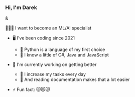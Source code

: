 ### Hi, I'm Darek

&

🚀🚀🚀 I want to become an ML/AI specialist 

* 🖥 I've been coding since 2021
  * 🐍 Python is a language of my first choice
  * 👀 I know a little of C#, Java and JavaScript
* 💪 I'm currently working on getting better
  * 💬 I increase my tasks every day
  * 📖 And reading documentation makes that a lot easier
 
* ⚡ Fun fact: 😻😻😻


<!--
**DarekW90/DarekW90** is a ✨ _special_ ✨ repository because its `README.md` (this file) appears on your GitHub profile.

Here are some ideas to get you started:

- 🔭 I’m currently working on ...
- 🌱 I’m currently learning ...
- 👯 I’m looking to collaborate on ...
- 🤔 I’m looking for help with ...
-  Ask me about ...
- 📫 How to reach me: ...
- 😄 Pronouns: ...
- ⚡ Fun fact: ...
-->

